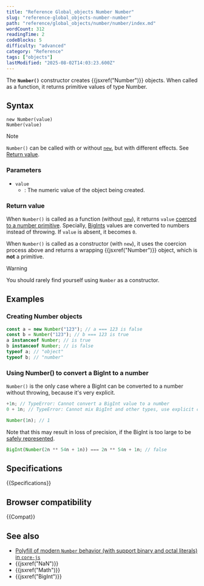```yaml
---
title: "Reference Global_objects Number Number"
slug: "reference-global_objects-number-number"
path: "reference/global_objects/number/number/index.md"
wordCount: 312
readingTime: 2
codeBlocks: 5
difficulty: "advanced"
category: "Reference"
tags: ["objects"]
lastModified: "2025-08-02T14:03:23.600Z"
---
```



The **`Number()`** constructor creates {{jsxref("Number")}} objects. When called as a function, it returns primitive values of type Number.

## Syntax

```js-nolint
new Number(value)
Number(value)
```

> [!NOTE]
> `Number()` can be called with or without [`new`](/en-US/docs/Web/JavaScript/Reference/Operators/new), but with different effects. See [Return value](#return_value).

### Parameters

- `value`
  - : The numeric value of the object being created.

### Return value

When `Number()` is called as a function (without [`new`](/en-US/docs/Web/JavaScript/Reference/Operators/new)), it returns `value` [coerced to a number primitive](/en-US/docs/Web/JavaScript/Reference/Global_Objects/Number#number_coercion). Specially, [BigInts](/en-US/docs/Web/JavaScript/Reference/Global_Objects/BigInt) values are converted to numbers instead of throwing. If `value` is absent, it becomes `0`.

When `Number()` is called as a constructor (with `new`), it uses the coercion process above and returns a wrapping {{jsxref("Number")}} object, which is **not** a primitive.

> [!WARNING]
> You should rarely find yourself using `Number` as a constructor.

## Examples

### Creating Number objects

```js
const a = new Number("123"); // a === 123 is false
const b = Number("123"); // b === 123 is true
a instanceof Number; // is true
b instanceof Number; // is false
typeof a; // "object"
typeof b; // "number"
```

### Using Number() to convert a BigInt to a number

`Number()` is the only case where a BigInt can be converted to a number without throwing, because it's very explicit.

```js example-bad
+1n; // TypeError: Cannot convert a BigInt value to a number
0 + 1n; // TypeError: Cannot mix BigInt and other types, use explicit conversions
```

```js example-good
Number(1n); // 1
```

Note that this may result in loss of precision, if the BigInt is too large to be [safely represented](/en-US/docs/Web/JavaScript/Reference/Global_Objects/Number/isSafeInteger).

```js
BigInt(Number(2n ** 54n + 1n)) === 2n ** 54n + 1n; // false
```

## Specifications

{{Specifications}}

## Browser compatibility

{{Compat}}

## See also

- [Polyfill of modern `Number` behavior (with support binary and octal literals) in `core-js`](https://github.com/zloirock/core-js#ecmascript-number)
- {{jsxref("NaN")}}
- {{jsxref("Math")}}
- {{jsxref("BigInt")}}
